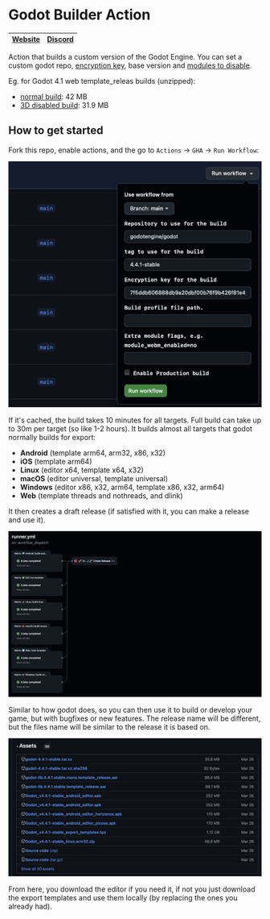 # Godot Builder Action

|[Website](https://appsinacup.com)|[Discord](https://discord.gg/56dMud8HYn)|
|-|-|

Action that builds a custom version of the Godot Engine. You can set a custom godot repo, [encryption key](https://docs.godotengine.org/en/4.2/contributing/development/compiling/compiling_with_script_encryption_key.html), base version and [modules to disable](https://docs.godotengine.org/en/4.2/development/compiling/optimizing_for_size.html).

Eg. for Godot 4.1 web template_releas builds (unzipped):
- [normal build](https://github.com/appsinacup/action_godot_builder/releases/tag/v1.2.3): 42 MB
- [3D disabled build](https://github.com/appsinacup/action_godot_builder/releases/tag/3d-disable): 31.9 MB

## How to get started

Fork this repo, enable actions, and the go to `Actions` -> `GHA` -> `Run Workflow`:

![inputs](docs/inputs.png)

If it's cached, the build takes 10 minutes for all targets. Full build can take up to 30m per target (so like 1-2 hours). It builds almost all targets that godot normally builds for export:
- **Android** (template arm64, arm32, x86, x32)
- **iOS** (template arm64)
- **Linux** (editor x64, template x64, x32)
- **macOS** (editor universal, template universal)
- **Windows** (editor x86, x32, arm64, template x86, x32, arm64)
- **Web** (template threads and nothreads, and dlink)

It then creates a draft release (if satisfied with it, you can make a release and use it).

![builds_example](docs/builds_example.png)

Similar to how godot does, so you can then use it to build or develop your game, but with bugfixes or new features. The release name will be different, but the files name will be similar to the release it is based on.

![release_example](docs/release_example.png)

From here, you download the editor if you need it, if not you just download the export templates and use them locally (by replacing the ones you already had).
